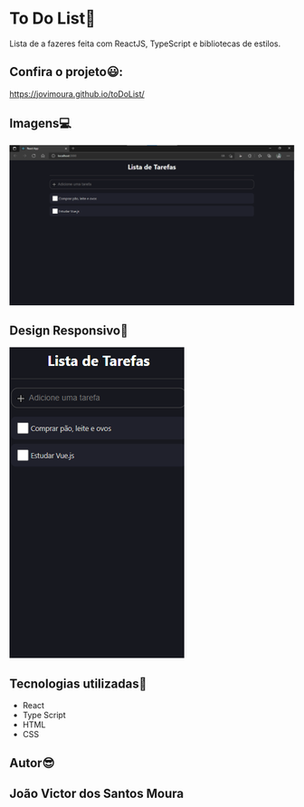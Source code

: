 # To Do List🚀

Lista de a fazeres feita com ReactJS, TypeScript e bibliotecas de estilos.

## Confira o projeto😃:
https://jovimoura.github.io/toDoList/

## Imagens💻

<img src="./src/imgReadme/toDoList.png">

## Design Responsivo📱
<img src="./src/imgReadme/toDoListResponsivo.png">

## Tecnologias utilizadas🦉
<ul>
    <li>React</li>
    <li>Type Script</li>
    <li>HTML</li>
    <li>CSS</li>
</ul>

## Autor😎
## João Victor dos Santos Moura